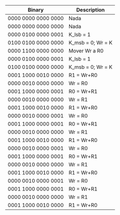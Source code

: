 | Binary              | Description         |
| ------------------- | ------------------- |
| 0000 0000 0000 0000 | Nada                |
| 0000 0000 0000 0000 | Nada                |
| 0000 0100 0000 0001 | K_lsb = 1           |
| 0100 0100 0000 0000 | K_msb = 0; Wr = K   |
| 0000 1100 0000 0000 | Mover Wr a R0       |
| 0000 0100 0000 0001 | K_lsb = 1           |
| 0100 0100 0000 0000 | K_msb = 0; Wr = K   |
| 0001 1000 0010 0000 | R1 = Wr+R0          |
| 0000 0010 0000 0000 | Wr = R0             |
| 0001 1000 0000 0001 | R0 = Wr+R1          |
| 0000 0010 0000 0000 | Wr = R1             |
| 0001 1000 0010 0000 | R1 = Wr+R0          |
| 0000 0010 0000 0001 | Wr = R0             |
| 0001 1000 0000 0001 | R0 = Wr+R1          |
| 0000 0010 0000 0000 | Wr = R1             |
| 0001 1000 0010 0000 | R1 = Wr+R0          |
| 0000 0010 0000 0001 | Wr = R0             |
| 0001 1000 0000 0001 | R0 = Wr+R1          |
| 0000 0010 0000 0000 | Wr = R1             |
| 0001 1000 0010 0000 | R1 = Wr+R0          |
| 0000 0010 0000 0001 | Wr = R0             |
| 0001 1000 0000 0001 | R0 = Wr+R1          |
| 0000 0010 0000 0000 | Wr = R1             |
| 0001 1000 0010 0000 | R1 = Wr+R0          |